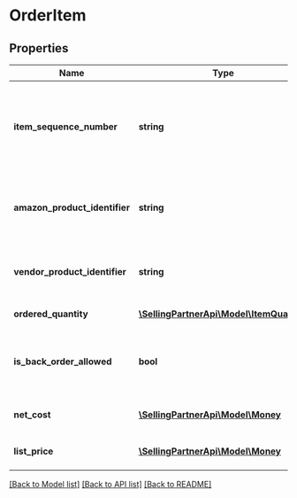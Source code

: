 # OrderItem

## Properties
Name | Type | Description | Notes
------------ | ------------- | ------------- | -------------
**item_sequence_number** | **string** | Numbering of the item on the purchase order. The first item will be 1, the second 2, and so on. | 
**amazon_product_identifier** | **string** | Amazon Standard Identification Number (ASIN) of an item. | [optional] 
**vendor_product_identifier** | **string** | The vendor selected product identification of the item. | [optional] 
**ordered_quantity** | [**\SellingPartnerApi\Model\ItemQuantity**](ItemQuantity.md) | Item quantity ordered. | 
**is_back_order_allowed** | **bool** | When true, we will accept backorder confirmations for this item. | 
**net_cost** | [**\SellingPartnerApi\Model\Money**](Money.md) | The price to Amazon each (cost). | [optional] 
**list_price** | [**\SellingPartnerApi\Model\Money**](Money.md) | The price to Amazon each (list). | [optional] 

[[Back to Model list]](../README.md#documentation-for-models) [[Back to API list]](../README.md#documentation-for-api-endpoints) [[Back to README]](../README.md)


